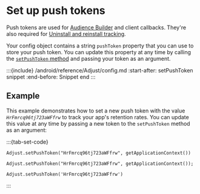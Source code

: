 # Set up push tokens

Push tokens are used for [Audience Builder](https://help.adjust.com/en/article/audience-builder) and client callbacks. They're also required for [Uninstall and reinstall tracking](https://help.adjust.com/en/article/uninstalls-reinstalls).

Your config object contains a string `pushToken` property that you can use to store your push token. You can update this property at any time by calling the [`setPushToken` method](android-setPushToken-invocation) and passing your token as an argument.

:::{include} /android/reference/Adjust/config.md
:start-after: setPushToken snippet
:end-before: Snippet end
:::

## Example

This example demonstrates how to set a new push token with the value _`HrFmrcq96tj723aWFfrw`_ to track your app's retention rates. You can update this value at any time by passing a new token to the `setPushToken` method as an argument:

:::{tab-set-code}

```{code-block} kotlin
Adjust.setPushToken("HrFmrcq96tj723aWFfrw", getApplicationContext())
```

```{code-block} java
Adjust.setPushToken("HrFmrcq96tj723aWFfrw", getApplicationContext());
```

```{code-block} javascript
Adjust.setPushToken('HrFmrcq96tj723aWFfrw')
```

:::
